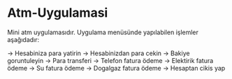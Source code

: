 # Atm-Uygulamasi
  Mini atm uygulamasıdır. Uygulama menüsünde yapılabilen işlemler aşağıdadır:
 
-> Hesabiniza para yatirin
-> Hesabinizdan para cekin
-> Bakiye goruntuleyin
-> Para transferi
-> Telefon fatura ödeme
-> Elektirik fatura ödeme
-> Su fatura ödeme
-> Dogalgaz fatura ödeme
-> Hesaptan cikis yap
